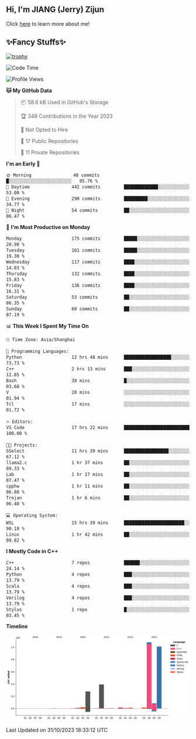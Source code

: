 ## Hi, I'm JIANG (Jerry) Zijun

Click [here](https://jzjerry.github.io/about/) to learn more about me!

## ✨Fancy Stuffs✨
[![trophy](https://github-profile-trophy.vercel.app/?username=jzjerry&theme=onedark)](https://github.com/ryo-ma/github-profile-trophy)
<!--START_SECTION:waka-->
![Code Time](http://img.shields.io/badge/Code%20Time-85%20hrs%2058%20mins-blue)

![Profile Views](http://img.shields.io/badge/Profile%20Views-1-blue)

**🐱 My GitHub Data** 

> 📦 58.6 kB Used in GitHub's Storage 
 > 
> 🏆 348 Contributions in the Year 2023
 > 
> 🚫 Not Opted to Hire
 > 
> 📜 17 Public Repositories 
 > 
> 🔑 11 Private Repositories 
 > 
**I'm an Early 🐤** 

```text
🌞 Morning                48 commits          █░░░░░░░░░░░░░░░░░░░░░░░░   05.76 % 
🌆 Daytime                442 commits         █████████████░░░░░░░░░░░░   53.00 % 
🌃 Evening                290 commits         █████████░░░░░░░░░░░░░░░░   34.77 % 
🌙 Night                  54 commits          ██░░░░░░░░░░░░░░░░░░░░░░░   06.47 % 
```
📅 **I'm Most Productive on Monday** 

```text
Monday                   175 commits         █████░░░░░░░░░░░░░░░░░░░░   20.98 % 
Tuesday                  161 commits         █████░░░░░░░░░░░░░░░░░░░░   19.30 % 
Wednesday                117 commits         ████░░░░░░░░░░░░░░░░░░░░░   14.03 % 
Thursday                 132 commits         ████░░░░░░░░░░░░░░░░░░░░░   15.83 % 
Friday                   136 commits         ████░░░░░░░░░░░░░░░░░░░░░   16.31 % 
Saturday                 53 commits          ██░░░░░░░░░░░░░░░░░░░░░░░   06.35 % 
Sunday                   60 commits          ██░░░░░░░░░░░░░░░░░░░░░░░   07.19 % 
```


📊 **This Week I Spent My Time On** 

```text
🕑︎ Time Zone: Asia/Shanghai

💬 Programming Languages: 
Python                   12 hrs 48 mins      ██████████████████░░░░░░░   73.73 % 
C++                      2 hrs 13 mins       ███░░░░░░░░░░░░░░░░░░░░░░   12.85 % 
Bash                     38 mins             █░░░░░░░░░░░░░░░░░░░░░░░░   03.68 % 
V                        20 mins             ░░░░░░░░░░░░░░░░░░░░░░░░░   01.94 % 
Tcl                      17 mins             ░░░░░░░░░░░░░░░░░░░░░░░░░   01.72 % 

🔥 Editors: 
VS Code                  17 hrs 22 mins      █████████████████████████   100.00 % 

🐱‍💻 Projects: 
SSelect                  11 hrs 39 mins      █████████████████░░░░░░░░   67.12 % 
llama2.c                 1 hr 37 mins        ██░░░░░░░░░░░░░░░░░░░░░░░   09.33 % 
Lab                      1 hr 17 mins        ██░░░░░░░░░░░░░░░░░░░░░░░   07.47 % 
cpphw                    1 hr 11 mins        ██░░░░░░░░░░░░░░░░░░░░░░░   06.88 % 
Trojan                   1 hr 6 mins         ██░░░░░░░░░░░░░░░░░░░░░░░   06.40 % 

💻 Operating System: 
WSL                      15 hrs 39 mins      ███████████████████████░░   90.18 % 
Linux                    1 hr 42 mins        ██░░░░░░░░░░░░░░░░░░░░░░░   09.82 % 
```

**I Mostly Code in C++** 

```text
C++                      7 repos             ██████░░░░░░░░░░░░░░░░░░░   24.14 % 
Python                   4 repos             ███░░░░░░░░░░░░░░░░░░░░░░   13.79 % 
Scala                    4 repos             ███░░░░░░░░░░░░░░░░░░░░░░   13.79 % 
Verilog                  4 repos             ███░░░░░░░░░░░░░░░░░░░░░░   13.79 % 
Stylus                   1 repo              █░░░░░░░░░░░░░░░░░░░░░░░░   03.45 % 
```



**Timeline**

![Lines of Code chart](https://raw.githubusercontent.com/Jzjerry/Jzjerry/main/assets/bar_graph.png)


 Last Updated on 31/10/2023 18:33:12 UTC
<!--END_SECTION:waka-->
